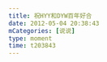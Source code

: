 ```yaml
---
title: 祝HYY和DYW百年好合
date: 2012-05-04 20:38:43
mCategories: [说说]
type: moment
time: t203843
---
```


